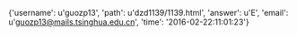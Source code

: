 {'username': u'guozp13', 'path': u'dzd1139/1139.html', 'answer': u'E', 'email': u'guozp13@mails.tsinghua.edu.cn', 'time': '2016-02-22:11:01:23'}